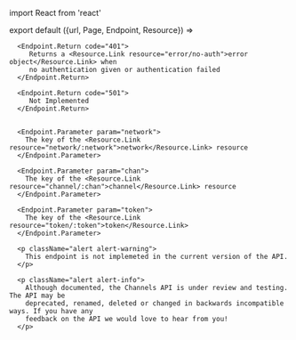 import React from 'react'

export default ({url, Page, Endpoint, Resource}) =>
   <Endpoint
      url={url}
      stability="alpha"
      group="channels"
      method="get"
      path="/_channels/tokens/:network/:chan/:token"
      beta={true}>

      <Endpoint.Return code="401">
         Returns a <Resource.Link resource="error/no-auth">error object</Resource.Link> when
         no authentication given or authentication failed
      </Endpoint.Return>

      <Endpoint.Return code="501">
         Not Implemented
      </Endpoint.Return>


      <Endpoint.Parameter param="network">
        The key of the <Resource.Link resource="network/:network">network</Resource.Link> resource
      </Endpoint.Parameter>

      <Endpoint.Parameter param="chan">
        The key of the <Resource.Link resource="channel/:chan">channel</Resource.Link> resource
      </Endpoint.Parameter>

      <Endpoint.Parameter param="token">
        The key of the <Resource.Link resource="token/:token">token</Resource.Link>
      </Endpoint.Parameter>

      <p className="alert alert-warning">
        This endpoint is not implemeted in the current version of the API.
      </p>

      <p className="alert alert-info">
        Although documented, the Channels API is under review and testing. The API may be
        deprecated, renamed, deleted or changed in backwards incompatible ways. If you have any
        feedback on the API we would love to hear from you!
      </p>
   </Endpoint>
